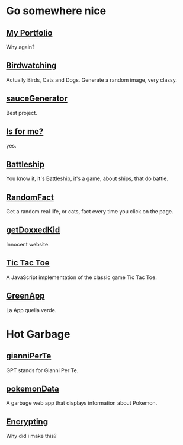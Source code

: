 
# Go somewhere nice

## [My Portfolio](https://ljs360d.github.io/Portfolio)

Why again?

## [Birdwatching](https://ljs360d.github.io/Birdwatching)

Actually Birds, Cats and Dogs. Generate a random image, very classy.

## [sauceGenerator](https://sauceforge.up.railway.app/sauce)

Best project.

## [Is for me?](https://ljs360d.github.io/StarGallery)

yes.

## [Battleship](https://ljs360d.github.io/Battleship)

You know it, it's Battleship, it's a game, about ships, that do battle.

## [RandomFact](https://ljs360d.github.io/RandomFact)

Get a random real life, or cats, fact every time you click on the page.

## [getDoxxedKid](https://ljs360d.github.io/getDoxxedKid)

Innocent website.

## [Tic Tac Toe](https://ljs360d.github.io/Tris)

A JavaScript implementation of the classic game Tic Tac Toe.

## [GreenApp](https://ljs360d.github.io/GreenApp)

La App quella verde.

# Hot Garbage
## [gianniPerTe](https://ljs360d.github.io/gianniPerTe)

GPT stands for Gianni Per Te.

## [pokemonData](https://ljs360d.github.io/pokemonData)

A garbage web app that displays information about Pokemon.

## [Encrypting](https://ljs360d.github.io/Encrypting)

Why did i make this?